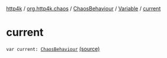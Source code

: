 [http4k](../../../index.md) / [org.http4k.chaos](../../index.md) / [ChaosBehaviour](../index.md) / [Variable](index.md) / [current](./current.md)

# current

`var current: `[`ChaosBehaviour`](../index.md) [(source)](https://github.com/http4k/http4k/blob/master/http4k-testing-chaos/src/main/kotlin/org/http4k/chaos/ChaosBehaviour.kt#L126)